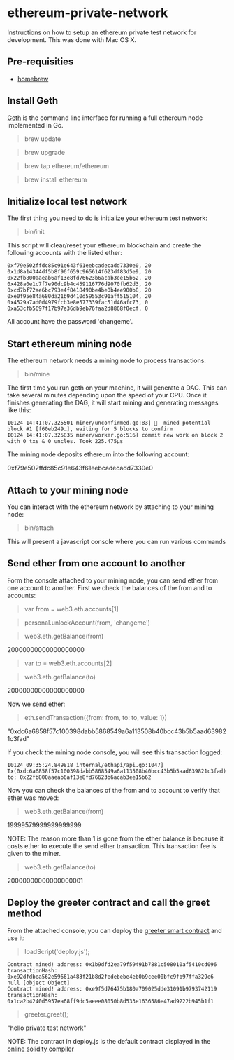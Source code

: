 # ethereum-private-network
Instructions on how to setup an ethereum private test network for development.
This was done with Mac OS X.

Pre-requisities
---------------

* [homebrew](http://brew.sh/)

Install Geth
------------

[Geth](https://github.com/ethereum/go-ethereum/wiki/geth) is the command line
interface for running a full ethereum node implemented in Go.

> brew update

> brew upgrade

> brew tap ethereum/ethereum

> brew install ethereum

Initialize local test network
-----------------------------

The first thing you need to do is initialize your ethereum test network:

> bin/init

This script will clear/reset your ethereum blockchain and create the following
accounts with the listed ether:

```
0xf79e502ffdc85c91e643f61eebcadecadd7330e0, 20
0x1d8a14344df5b8f96f659c965614f623df83d5e9, 20
0x22fb800aaeab6af13e8fd76623b6acab3ee15b62, 20
0x428a0e1c7f7e90dc9b4c459116776d9070fb62d3, 20
0xcd7bf72ae6bc793e4f8418490be4be0b4ee900b8, 20
0xe0f95e84a680da21b9d410d59553c91aff515104, 20
0x4529a7ad0d4979fcb3e8e577339fac51d46afc73, 0
0xa53cfb5697f17b97e36db9eb76faa2d8868f0ecf, 0
```

All account have the password 'changeme'.

Start ethereum mining node
--------------------------

The ethereum network needs a mining node to process transactions:

> bin/mine

The first time you run geth on your machine, it will generate a DAG.  This can
take several minutes depending upon the speed of your CPU.  Once it finishes
generating the DAG, it will start mining and generating messages like this:

```
I0124 14:41:07.325501 miner/unconfirmed.go:83] 🔨  mined potential block #1 [f60eb249…], waiting for 5 blocks to confirm
I0124 14:41:07.325835 miner/worker.go:516] commit new work on block 2 with 0 txs & 0 uncles. Took 225.475µs
```

The mining node deposits ethereum into the following account:

0xf79e502ffdc85c91e643f61eebcadecadd7330e0

Attach to your mining node
--------------------------

You can interact with the ethereum network by attaching to your mining node:

> bin/attach

This will present a javascript console where you can run various commands

Send ether from one account to another
--------------------------------------

Form the console attached to your mining node, you can send ether from one
 account to another.  First we check the balances of the from and to accounts:

> var from = web3.eth.accounts[1]

> personal.unlockAccount(from, 'changeme')

> web3.eth.getBalance(from)

20000000000000000000

> var to = web3.eth.accounts[2]

> web3.eth.getBalance(to)

20000000000000000000

Now we send ether:

> eth.sendTransaction({from: from, to: to, value: 1})

"0xdc6a6858f57c100398dabb5868549a6a113508b40bcc43b5b5aad639821c3fad"

If you check the mining node console, you will see this transaction logged:

```
I0124 09:35:24.849818 internal/ethapi/api.go:1047]
Tx(0xdc6a6858f57c100398dabb5868549a6a113508b40bcc43b5b5aad639821c3fad)
to: 0x22fb800aaeab6af13e8fd76623b6acab3ee15b62
```

Now you can check the balances of the from and to account to verify that
ether was moved:

> web3.eth.getBalance(from)

19999579999999999999

NOTE: The reason more than 1 is gone from the ether balance is because it costs
ether to execute the send ether transaction.  This transaction fee is given to
the miner.

> web3.eth.getBalance(to)

20000000000000000001

Deploy the greeter contract and call the greet method
-----------------------------------------------------

From the attached console, you can deploy the
[greeter smart contract](https://www.ethereum.org/greeter) and
use it:

> loadScript('deploy.js');

```
Contract mined! address: 0x1b9dfd2ea79f59491b7881c508010af5410cd096 transactionHash: 0xe92dfdbea562e59661a483f21b8d2fedebebe4eb0b9cee00bfc9fb97ffa329e6
null [object Object]
Contract mined! address: 0xe9f5d76475b180a709025dde31091b9793742119 transactionHash: 0x1ca2b4240d5957ea68ff9dc5aeee08050b8d533e1636586e47ad9222b945b1f1
```

> greeter.greet();

"hello private test network"

NOTE: The contract in deploy.js is the default contract displayed in the
[online solidity compiler](https://ethereum.github.io/browser-solidity)
